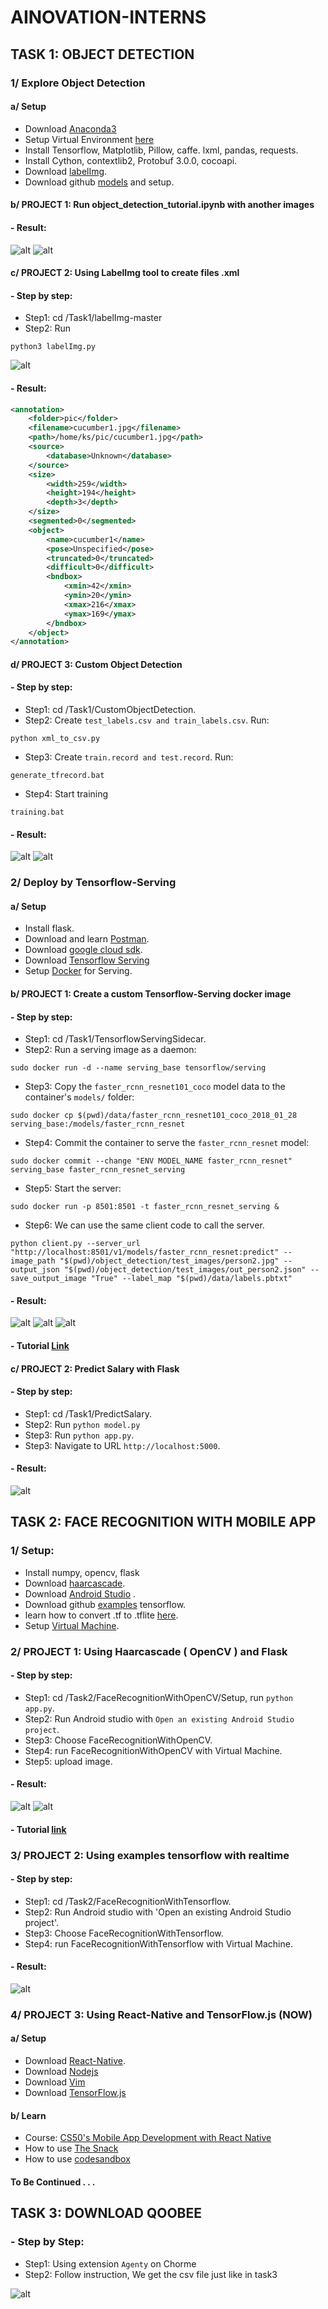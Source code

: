 # AINOVATION-INTERNS

## TASK 1: OBJECT DETECTION

### 1/ Explore Object Detection

#### a/ Setup
* Download [Anaconda3](https://www.anaconda.com/distribution/)
* Setup Virtual Environment [here](https://docs.python.org/3/tutorial/venv.html)
* Install Tensorflow, Matplotlib, Pillow, caffe. lxml, pandas, requests.
* Install Cython, contextlib2, Protobuf 3.0.0, cocoapi.
* Download [labelImg](https://github.com/tzutalin/labelImg).
* Download github [models](https://github.com/tensorflow/models/tree/master/research/object_detection) and setup.

#### b/ PROJECT 1: Run object_detection_tutorial.ipynb with another images

#### - Result: 
![alt](https://github.com/KS-5011/AINOVATION-INTERNS-/blob/master/Task1/project1.1.png)
![alt](https://github.com/KS-5011/AINOVATION-INTERNS-/blob/master/Task1/project1.png)

#### c/ PROJECT 2: Using LabelImg tool to create files .xml
#### - Step by step:
* Step1: cd /Task1/labelImg-master
* Step2: Run
```vim
python3 labelImg.py
```
![alt](https://github.com/KS-5011/AINOVATION-INTERNS-/blob/master/Task1/labelImg.png)

#### - Result: 
```xml
<annotation>
	<folder>pic</folder>
	<filename>cucumber1.jpg</filename>
	<path>/home/ks/pic/cucumber1.jpg</path>
	<source>
		<database>Unknown</database>
	</source>
	<size>
		<width>259</width>
		<height>194</height>
		<depth>3</depth>
	</size>
	<segmented>0</segmented>
	<object>
		<name>cucumber1</name>
		<pose>Unspecified</pose>
		<truncated>0</truncated>
		<difficult>0</difficult>
		<bndbox>
			<xmin>42</xmin>
			<ymin>20</ymin>
			<xmax>216</xmax>
			<ymax>169</ymax>
		</bndbox>
	</object>
</annotation>
```


#### d/ PROJECT 3: Custom Object Detection

#### - Step by step:
* Step1: cd /Task1/CustomObjectDetection.
* Step2: Create `test_labels.csv and train_labels.csv`. Run: 
```vim
python xml_to_csv.py
```
* Step3: Create `train.record and test.record`. Run:
```vim
generate_tfrecord.bat
```
* Step4: Start training
```vim
training.bat
```
#### - Result: 
![alt](https://github.com/KS-5011/AINOVATION-INTERNS-/blob/master/Task1/custom.png)
![alt](https://github.com/KS-5011/AINOVATION-INTERNS-/blob/master/Task1/custom2.png)

### 2/ Deploy by Tensorflow-Serving

#### a/ Setup
* Install flask.
* Download and learn [Postman](https://www.postman.com/downloads/).
* Download [google cloud sdk](https://cloud.google.com/sdk).
* Download [Tensorflow Serving](https://github.com/tensorflow/serving)
* Setup [Docker](https://github.com/fpaupier/tensorflow-serving_sidecar/blob/master/docs/setup.md) for Serving. 

#### b/ PROJECT 1: Create a custom Tensorflow-Serving docker image

#### - Step by step:
* Step1: cd /Task1/TensorflowServingSidecar.
* Step2: Run a serving image as a daemon:
```vim
sudo docker run -d --name serving_base tensorflow/serving
```
* Step3: Copy the `faster_rcnn_resnet101_coco` model data to the container's `models/` folder:
```vim
sudo docker cp $(pwd)/data/faster_rcnn_resnet101_coco_2018_01_28 serving_base:/models/faster_rcnn_resnet
```
* Step4: Commit the container to serve the `faster_rcnn_resnet` model:
```vim
sudo docker commit --change "ENV MODEL_NAME faster_rcnn_resnet" serving_base faster_rcnn_resnet_serving
```
* Step5: Start the server:
```vim
sudo docker run -p 8501:8501 -t faster_rcnn_resnet_serving &
```
* Step6: We can use the same client code to call the server. 
```vim
python client.py --server_url "http://localhost:8501/v1/models/faster_rcnn_resnet:predict" --image_path "$(pwd)/object_detection/test_images/person2.jpg" --output_json "$(pwd)/object_detection/test_images/out_person2.json" --save_output_image "True" --label_map "$(pwd)/data/labels.pbtxt"
```
#### - Result:
![alt](https://github.com/KS-5011/AINOVATION-INTERNS-/blob/master/Task1/out_bicycle1.jpeg)
![alt](https://github.com/KS-5011/AINOVATION-INTERNS-/blob/master/Task1/out_person2.jpeg)
![alt](https://github.com/KS-5011/AINOVATION-INTERNS-/blob/master/Task1/tensorflowServing.png)

#### - Tutorial [Link](https://towardsdatascience.com/deploy-your-machine-learning-models-with-tensorflow-serving-and-kubernetes-9d9e78e569db)

#### c/ PROJECT 2: Predict Salary with Flask

#### - Step by step:
* Step1: cd /Task1/PredictSalary.
* Step2: Run `python model.py`
* Step3: Run `python app.py`.
* Step3: Navigate to URL `http://localhost:5000`.
#### - Result:
![alt](https://github.com/KS-5011/AINOVATION-INTERNS-/blob/master/Task1/Salary.png)

## TASK 2: FACE RECOGNITION WITH MOBILE APP

### 1/ Setup:
* Install numpy, opencv, flask
* Download [haarcascade](https://github.com/opencv/opencv/tree/master/data/haarcascades).
* Download [Android Studio](https://developer.android.com/studio) .
* Download github [examples](https://github.com/tensorflow/examples) tensorflow.
* learn how to convert .tf to .tflite [here](https://www.tensorflow.org/lite/guide/get_started#2_convert_the_model_format).
* Setup [Virtual Machine](https://developer.android.com/studio/run/managing-avds).

### 2/ PROJECT 1: Using Haarcascade ( OpenCV ) and Flask

#### - Step by step:
* Step1: cd /Task2/FaceRecognitionWithOpenCV/Setup, run `python app.py`.
* Step2: Run Android studio with `Open an existing Android Studio project`.
* Step3: Choose FaceRecognitionWithOpenCV.
* Step4: run FaceRecognitionWithOpenCV with Virtual Machine.
* Step5: upload image.

#### - Result: 
![alt](https://github.com/KS-5011/AINOVATION-INTERNS-/blob/master/Task2/FaceRecognitionWithOpenCV/Setup/static/0.46949428815728256.jpg)
![alt](https://github.com/KS-5011/AINOVATION-INTERNS-/blob/master/Task2/FaceRecognitionWithOpenCV/Setup/static/0.5924112645827373.jpg)

#### - Tutorial [link](https://www.youtube.com/watch?v=b7VkbAUqMqM&t=2495s)

### 3/ PROJECT 2: Using examples tensorflow with realtime

#### - Step by step:
* Step1: cd /Task2/FaceRecognitionWithTensorflow.
* Step2: Run Android studio with 'Open an existing Android Studio project'.
* Step3: Choose FaceRecognitionWithTensorflow.
* Step4: run FaceRecognitionWithTensorflow with Virtual Machine.

#### - Result: 
![alt](https://github.com/KS-5011/AINOVATION-INTERNS-/blob/master/Task2/received_131199474664966.png)

### 4/ PROJECT 3: Using React-Native and TensorFlow.js (NOW)

#### a/ Setup
* Download [React-Native](https://reactnative.dev/docs/getting-started).
* Download [Nodejs](https://nodejs.org/en/download/)
* Download [Vim](https://www.vim.org/git.php)
* Download [TensorFlow.js](https://www.tensorflow.org/js/tutorials/setup)

#### b/ Learn
* Course: [CS50's Mobile App Development with React Native](https://www.youtube.com/playlist?list=PLhQjrBD2T382gdfveyad09Ierl_3Jh_wR)
* How to use [The Snack](https://snack.expo.io/)
* How to use [codesandbox](https://codesandbox.io/s/new)

#### To Be Continued . . .

## TASK 3: DOWNLOAD QOOBEE
### - Step by Step:
* Step1: Using extension `Agenty` on Chorme
* Step2: Follow instruction, We get the csv file just like in task3

![alt](https://github.com/KS-5011/AINOVATION-INTERNS-/blob/master/Task3/Quoobee.png)
